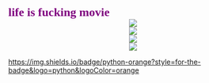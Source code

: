 <div>
  <span style="font-family: 'Comic Sans MS', cursive; color: #800080; font-weight: bold; font-size: 24px;">life is fucking movie
  </span>
</div>


<div align="center"> <img src="https://github-readme-stats.vercel.app/api/top-langs/?username=sun0225SUN&hide_title=true&hide_border=true&layout=compact&langs_count=6&text_color=000&icon_color=fff&bg_color=0,52fa5a,4dfcff,c64dff&theme=graywhite" /> </div>

<div align="center"> <img src="https://github-readme-stats.vercel.app/api?username=YSevenK&show_icons=true&theme=tokyonight" /> </div>

<div align="center"> <img src="https://github-readme-activity-graph.vercel.app/graph?username=YSevenK&theme=xcode" /> </div>

<div align="center"> <img src="https://github-readme-streak-stats.herokuapp.com/?user=sun0225SUN" /> </div>

https://img.shields.io/badge/python-orange?style=for-the-badge&logo=python&logoColor=orange


<!--
**YSevenK/YSevenK** is a ✨ _special_ ✨ repository because its `README.md` (this file) appears on your GitHub profile.

Here are some ideas to get you started:

- 🔭 I’m currently working on ...
- 🌱 I’m currently learning ...
- 👯 I’m looking to collaborate on ...
- 🤔 I’m looking for help with ...
- 💬 Ask me about ...
- 📫 How to reach me: ...
- 😄 Pronouns: ...
- ⚡ Fun fact: ...
-->
